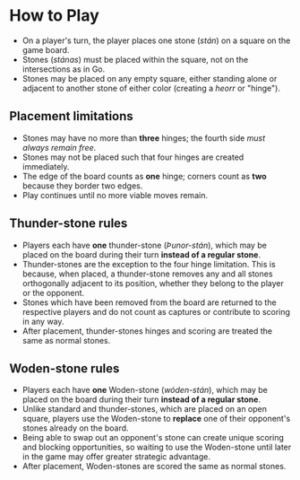 # How to Play

- On a player's turn, the player places one stone (*stán*) on a square on the game board.
- Stones (*stánas*) must be placed within the square, not on the intersections as in Go.
- Stones may be placed on any empty square, either standing alone or adjacent to another stone of either color (creating a *heorr* or "hinge").

## Placement limitations

- Stones may have no more than **three** hinges; the fourth side *must always remain free*.
- Stones may not be placed such that four hinges are created immediately.
- The edge of the board counts as **one** hinge; corners count as **two** because they border two edges.
- Play continues until no more viable moves remain.

## Thunder-stone rules

- Players each have **one** thunder-stone (*Þunor-stán*), which may be placed on the board during their turn **instead of a regular stone**.
- Thunder-stones are the exception to the four hinge limitation. This is because, when placed, a thunder-stone removes any and all stones orthogonally adjacent to its position, whether they belong to the player or the opponent.
- Stones which have been removed from the board are returned to the respective players and do not count as captures or contribute to scoring in any way.
- After placement, thunder-stones hinges and scoring are treated the same as normal stones.

## Woden-stone rules

- Players each have **one** Woden-stone (*wóden-stán*), which may be placed on the board during their turn **instead of a regular stone**.
- Unlike standard and thunder-stones, which are placed on an open square, players use the Woden-stone to **replace** one of their opponent's stones already on the board.
- Being able to swap out an opponent's stone can create unique scoring and blocking opportunities, so waiting to use the Woden-stone until later in the game may offer greater strategic advantage.
- After placement, Woden-stones are scored the same as normal stones.